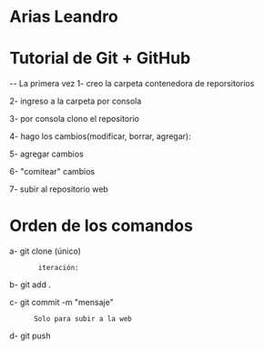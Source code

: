 # Arias Leandro
# Tutorial de Git + GitHub

-- La primera vez 
1- creo la carpeta contenedora de reporsitorios

2- ingreso a la carpeta por consola

3- por consola clono el repositorio

4- hago los cambios(modificar, borrar, agregar):

5- agregar cambios

6- "comitear" cambios

7- subir al repositorio web

  # Orden de los comandos

a- git clone (único)

           iteración:

b- git add .

c- git commit -m "mensaje"

          Solo para subir a la web

d- git push